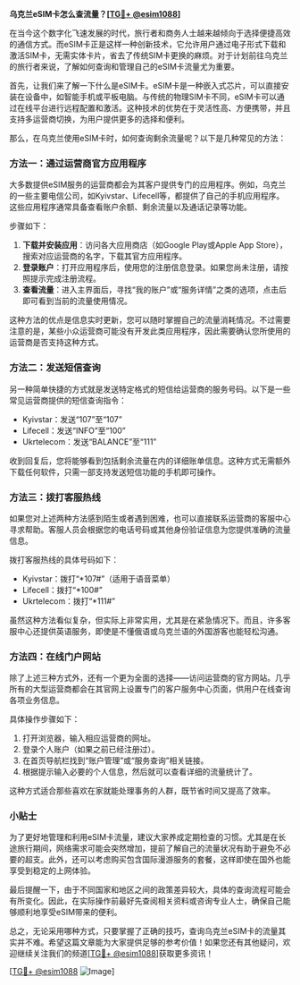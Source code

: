 **乌克兰eSIM卡怎么查流量？[[TG💪+ @esim1088](https://t.me/s/esim1088)]**

在当今这个数字化飞速发展的时代，旅行者和商务人士越来越倾向于选择便捷高效的通信方式。而eSIM卡正是这样一种创新技术，它允许用户通过电子形式下载和激活SIM卡，无需实体卡片，省去了传统SIM卡更换的麻烦。对于计划前往乌克兰的旅行者来说，了解如何查询和管理自己的eSIM卡流量尤为重要。

首先，让我们来了解一下什么是eSIM卡。eSIM卡是一种嵌入式芯片，可以直接安装在设备中，如智能手机或平板电脑。与传统的物理SIM卡不同，eSIM卡可以通过在线平台进行远程配置和激活。这种技术的优势在于灵活性高、方便携带，并且支持多运营商切换，为用户提供更多的选择和便利。

那么，在乌克兰使用eSIM卡时，如何查询剩余流量呢？以下是几种常见的方法：

### 方法一：通过运营商官方应用程序

大多数提供eSIM服务的运营商都会为其客户提供专门的应用程序。例如，乌克兰的一些主要电信公司，如Kyivstar、Lifecell等，都提供了自己的手机应用程序。这些应用程序通常具备查看账户余额、剩余流量以及通话记录等功能。

步骤如下：
1. **下载并安装应用**：访问各大应用商店（如Google Play或Apple App Store），搜索对应运营商的名字，下载其官方应用程序。
2. **登录账户**：打开应用程序后，使用您的注册信息登录。如果您尚未注册，请按照提示完成注册流程。
3. **查看流量**：进入主界面后，寻找“我的账户”或“服务详情”之类的选项，点击后即可看到当前的流量使用情况。

这种方法的优点是信息实时更新，您可以随时掌握自己的流量消耗情况。不过需要注意的是，某些小众运营商可能没有开发此类应用程序，因此需要确认您所使用的运营商是否支持这种方式。

### 方法二：发送短信查询

另一种简单快捷的方式就是发送特定格式的短信给运营商的服务号码。以下是一些常见运营商提供的短信查询指令：

- Kyivstar：发送“107”至“107”
- Lifecell：发送“INFO”至“100”
- Ukrtelecom：发送“BALANCE”至“111”

收到回复后，您将能够看到包括剩余流量在内的详细账单信息。这种方式无需额外下载任何软件，只需一部支持发送短信功能的手机即可操作。

### 方法三：拨打客服热线

如果您对上述两种方法感到陌生或者遇到困难，也可以直接联系运营商的客服中心寻求帮助。客服人员会根据您的电话号码或其他身份验证信息为您提供准确的流量信息。

拨打客服热线的具体号码如下：
- Kyivstar：拨打“*107#”（适用于语音菜单）
- Lifecell：拨打“*100#”
- Ukrtelecom：拨打“*111#”

虽然这种方法看似复杂，但实际上非常实用，尤其是在紧急情况下。而且，许多客服中心还提供英语服务，即使是不懂俄语或乌克兰语的外国游客也能轻松沟通。

### 方法四：在线门户网站

除了上述三种方式外，还有一个更为全面的选择——访问运营商的官方网站。几乎所有的大型运营商都会在其官网上设置专门的客户服务中心页面，供用户在线查询各项业务信息。

具体操作步骤如下：
1. 打开浏览器，输入相应运营商的网址。
2. 登录个人账户（如果之前已经注册过）。
3. 在首页导航栏找到“账户管理”或“服务查询”相关链接。
4. 根据提示输入必要的个人信息，然后就可以查看详细的流量统计了。

这种方式适合那些喜欢在家就能处理事务的人群，既节省时间又提高了效率。

### 小贴士

为了更好地管理和利用eSIM卡流量，建议大家养成定期检查的习惯。尤其是在长途旅行期间，网络需求可能会突然增加，提前了解自己的流量状况有助于避免不必要的超支。此外，还可以考虑购买包含国际漫游服务的套餐，这样即使在国外也能享受到稳定的上网体验。

最后提醒一下，由于不同国家和地区之间的政策差异较大，具体的查询流程可能会有所变化。因此，在实际操作前最好先查阅相关资料或咨询专业人士，确保自己能够顺利地享受eSIM带来的便利。

总之，无论采用哪种方式，只要掌握了正确的技巧，查询乌克兰eSIM卡的流量其实并不难。希望这篇文章能为大家提供足够的参考价值！如果您还有其他疑问，欢迎继续关注我们的频道[[TG💪+ @esim1088](https://t.me/s/esim1088)]获取更多资讯！

[[TG💪+ @esim1088](https://t.me/s/esim1088) ![Image](https://i.postimg.cc/4NQfJmqS/Snipaste-2025-05-13-00-14-12.png)]